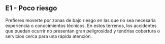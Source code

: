## **E1 - Poco riesgo**

Prefieres moverte por zonas de bajo riesgo en las que no sea necesaria experiencia o conocimientos técnicos. En estos terrenos, los accidentes que puedan ocurrir no presentan gran peligrosidad y tendrías cobertura o servicios cerca para una rápida atención.
